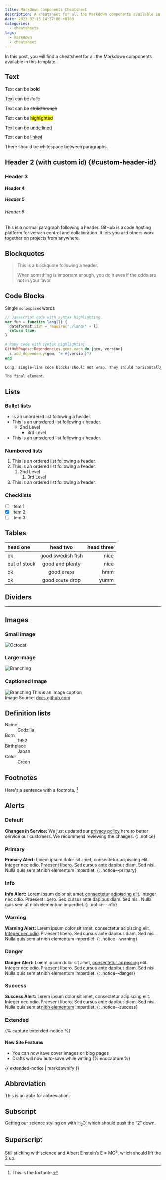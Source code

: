 ```yaml
---
title: Markdown Components Cheatsheet
description: A cheatsheet for all the Markdown components available in this template.
date: 2023-02-15 14:37:00 +0100
categories:
  - cheatsheets
tags:
  - markdown
  - cheatsheet
---
```


In this post, you will find a cheatsheet for all the Markdown components available in this template. 

## Text

Text can be **bold**

Text can be _italic_

Text can be ~~strikethrough~~

Text can be <mark>highlighted</mark>

Text can be <ins>underlined</ins>

Text can be [linked](#)

There should be whitespace between paragraphs.

## Header 2 (with custom id) {#custom-header-id}

### Header 3

#### Header 4

##### Header 5

###### Header 6

This is a normal paragraph following a header. GitHub is a code hosting platform for version control and collaboration. It lets you and others work together on projects from anywhere.

## Blockquotes

> This is a blockquote following a header.
>
> When something is important enough, you do it even if the odds are not in your favor.

## Code Blocks

Single `monospaced` words

```js
// Javascript code with syntax highlighting.
var fun = function lang(l) {
  dateformat.i18n = require('./lang/' + l)
  return true;
}
```

```ruby
# Ruby code with syntax highlighting
GitHubPages::Dependencies.gems.each do |gem, version|
  s.add_dependency(gem, "= #{version}")
end
```

```txt
Long, single-line code blocks should not wrap. They should horizontally scroll if they are too long. This line should be long enough to demonstrate this.
```

```txt
The final element.
```

## Lists

### Bullet lists

* is an unordered list following a header.
* This is an unordered list following a header.
  * 2nd Level
    * 3rd Level
* This is an unordered list following a header.

### Numbered lists

1. This is an ordered list following a header.
2. This is an ordered list following a header.
    1. 2nd Level
        1. 3rd Level
3. This is an ordered list following a header.

### Checklists

* [ ] Item 1
* [X] Item 2
* [ ] Item 3

## Tables

| head one     |     head two      | head three |
| :----------- | :---------------: | ---------: |
| ok           | good swedish fish |       nice |
| out of stock |  good and plenty  |       nice |
| ok           |   good `oreos`    |        hmm |
| ok           | good `zoute` drop |       yumm |

## Dividers

---

## Images

### Small image

![Octocat](https://github.githubassets.com/images/icons/emoji/octocat.png)

### Large image

![Branching](https://docs.github.com/assets/cb-23923/images/help/repository/branching.png)

### Captioned Image

![Branching](https://docs.github.com/assets/cb-23923/images/help/repository/branching.png)
This is an image caption  
Image Source: [docs.github.com](https://docs.github.com)

## Definition lists

<dl>
<dt>Name</dt>
<dd>Godzilla</dd>
<dt>Born</dt>
<dd>1952</dd>
<dt>Birthplace</dt>
<dd>Japan</dd>
<dt>Color</dt>
<dd>Green</dd>
</dl>

## Footnotes

Here's a sentence with a footnote. [^1]

[^1]: This is the footnote.

## Alerts

### Default

**Changes in Service:** We just updated our [privacy policy](#) here to better service our customers. We recommend reviewing the changes.
{: .notice}

### Primary

**Primary Alert:** Lorem ipsum dolor sit amet, consectetur adipiscing elit. Integer nec odio. [Praesent libero](#). Sed cursus ante dapibus diam. Sed nisi. Nulla quis sem at nibh elementum imperdiet.
{: .notice--primary}

### Info

**Info Alert:** Lorem ipsum dolor sit amet, [consectetur adipiscing elit](#). Integer nec odio. Praesent libero. Sed cursus ante dapibus diam. Sed nisi. Nulla quis sem at nibh elementum imperdiet.
{: .notice--info}

### Warning

**Warning Alert:** Lorem ipsum dolor sit amet, consectetur adipiscing elit. [Integer nec odio](#). Praesent libero. Sed cursus ante dapibus diam. Sed nisi. Nulla quis sem at nibh elementum imperdiet.
{: .notice--warning}

### Danger

**Danger Alert:** Lorem ipsum dolor sit amet, [consectetur adipiscing](#) elit. Integer nec odio. Praesent libero. Sed cursus ante dapibus diam. Sed nisi. Nulla quis sem at nibh elementum imperdiet.
{: .notice--danger}

### Success

**Success Alert:** Lorem ipsum dolor sit amet, consectetur adipiscing elit. Integer nec odio. Praesent libero. Sed cursus ante dapibus diam. Sed nisi. Nulla quis sem at [nibh elementum](#) imperdiet.
{: .notice--success}

### Extended

{% capture extended-notice %}
#### New Site Features

* You can now have cover images on blog pages
* Drafts will now auto-save while writing
{% endcapture %}

<div class="notice--info">{{ extended-notice | markdownify }}</div>

## Abbreviation

This is an <abbr title="abbreviation">abbr</abbr> for abbreviation.

## Subscript

Getting our science styling on with H<sub>2</sub>O, which should push the “2” down.

## Superscript

Still sticking with science and Albert Einstein’s E = MC<sup>2</sup>, which should lift the 2 up.
